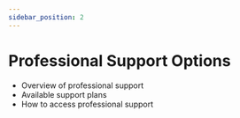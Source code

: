 ```yaml
---
sidebar_position: 2
---
```


# Professional Support Options

- Overview of professional support
- Available support plans
- How to access professional support
